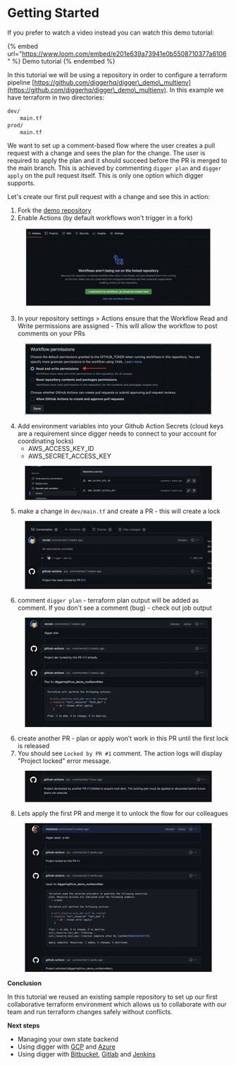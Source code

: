 # Getting Started

If you prefer to watch a video instead you can watch this demo tutorial:

{% embed url="https://www.loom.com/embed/e201e639a73941e0b5508710377a6106" %}
Demo tutorial
{% endembed %}



In this tutorial we will be using a repository in order to configure a terraform pipeline [https://github.com/diggerhq/digger\_demo\_multienv](https://github.com/diggerhq/digger\_demo\_multienv). In this example we have terraform in two directories:

```
dev/
    main.tf
prod/
    main.tf
```

We want to set up a comment-based flow where the user creates a pull request with a change and sees the plan for the change. The user is required to apply the plan and it should succeed before the PR is merged to the main branch. This is achieved by commenting `digger plan` and `digger apply` on the pull request itself. This is only one option which digger supports.

Let's create our first pull request with a change and see this in action:

1. Fork the [demo repository](https://github.com/diggerhq/digger\_demo\_multienv)
2. Enable Actions (by default workflows won't trigger in a fork)

<figure><img src="../.gitbook/assets/image (3).png" alt=""><figcaption></figcaption></figure>

3. In your repository settings > Actions ensure that the Workflow Read and Write permissions are assigned - This will allow the workflow to post comments on your PRs

<figure><img src="../.gitbook/assets/image.png" alt=""><figcaption></figcaption></figure>

4. Add environment variables into your Github Action Secrets (cloud keys are a requirement since digger needs to connect to your account for coordinating locks)
   * AWS\_ACCESS\_KEY\_ID
   * AWS\_SECRET\_ACCESS\_KEY

<figure><img src="../.gitbook/assets/Screen Shot 2023-03-22 at 3.50.25 PM.png" alt=""><figcaption></figcaption></figure>

5. make a change in `dev/main.tf` and create a PR - this will create a lock

<figure><img src="../.gitbook/assets/Screen Shot 2023-03-22 at 3.51.25 PM.png" alt=""><figcaption></figcaption></figure>

6. comment `digger plan` - terraform plan output will be added as comment. If you don't see a comment (bug) - check out job output

<figure><img src="../.gitbook/assets/Screen Shot 2023-03-22 at 3.52.53 PM.png" alt=""><figcaption></figcaption></figure>

6. create another PR - plan or apply won’t work in this PR until the first lock is released
7. You should see `Locked by PR #1` comment. The action logs will display "Project locked" error message.

<figure><img src="../.gitbook/assets/Screen Shot 2023-03-22 at 3.57.15 PM.png" alt=""><figcaption></figcaption></figure>

8. Lets apply the first PR and merge it to unlock the flow for our colleagues

<figure><img src="../.gitbook/assets/Screen Shot 2023-03-22 at 4.01.17 PM.png" alt=""><figcaption></figcaption></figure>



**Conclusion**

In this tutorial we reused an existing sample repository to set up our first collaborative terraform environment which allows us to collaborate with our team and run terraform changes safely without conflicts.



**Next steps**

* Managing your own state backend
* Using digger with [GCP](../gcp-specific/) and [Azure](../azure-specific/setting-up-azure-+-gh-actions.md)
* Using digger with [Bitbucket](../ci-systems/bitbucket.md), [Gitlab](../ci-systems/gitlab.md) and [Jenkins](../ci-systems/jenkins.md)

